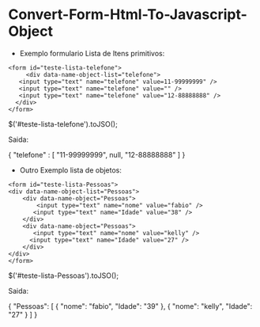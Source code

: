 # Convert-Form-Html-To-Javascript-Object

- Exemplo formulario Lista de Itens primitivos:

 `<form id="teste-lista-telefone">`   
 `     <div data-name-object-list="telefone">`   
 `   <input type="text" name="telefone" value=11-99999999" />`   
 `   <input type="text" name="telefone" value="" />`   
 `    <input type="text" name="telefone" value="12-88888888" /> `   
 `  </div>`   
 `</form> `   


$('#teste-lista-telefone').toJSO();

Saida:

{
 "telefone" : [
 "11-99999999",
 null,
 "12-88888888"
 ]
}

- Outro Exemplo lista de objetos:

 `<form id="teste-lista-Pessoas">`   
 `<div data-name-object-list="Pessoas"> `   
 `    <div data-name-object="Pessoas">`   
 `         <input type="text" name="nome" value="fabio" /> `   
 `        <input type="text" name="Idade" value="38" /> `   
 `    </div>`   
 `    <div data-name-object="Pessoas">`   
  `        <input type="text" name="nome" value="kelly" /> `   
  `       <input type="text" name="Idade" value="27" />     `      
 `    </div>`   
 `</div>`   
 `</form> `   
 
 $('#teste-lista-Pessoas').toJSO();

Saida:

{
  "Pessoas": [
    {
      "nome": "fabio",
      "Idade": "39"
    },
    {
      "nome": "kelly",
      "Idade": "27"
    }
  ]
}

 
